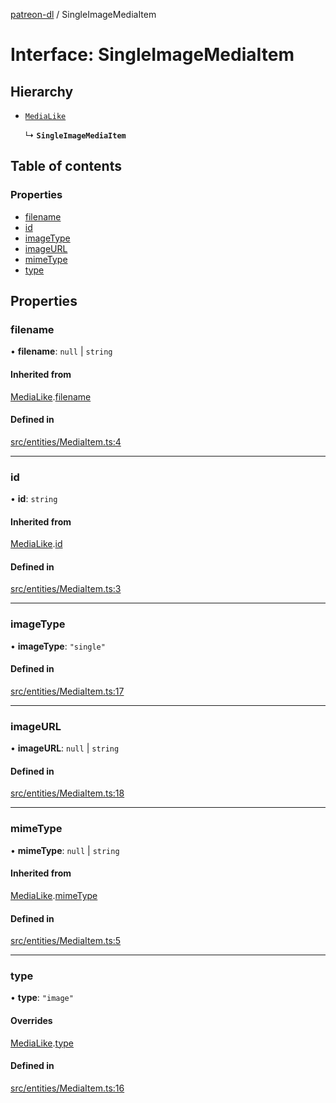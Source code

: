 [patreon-dl](../README.md) / SingleImageMediaItem

# Interface: SingleImageMediaItem

## Hierarchy

- [`MediaLike`](MediaLike.md)

  ↳ **`SingleImageMediaItem`**

## Table of contents

### Properties

- [filename](SingleImageMediaItem.md#filename)
- [id](SingleImageMediaItem.md#id)
- [imageType](SingleImageMediaItem.md#imagetype)
- [imageURL](SingleImageMediaItem.md#imageurl)
- [mimeType](SingleImageMediaItem.md#mimetype)
- [type](SingleImageMediaItem.md#type)

## Properties

### filename

• **filename**: ``null`` \| `string`

#### Inherited from

[MediaLike](MediaLike.md).[filename](MediaLike.md#filename)

#### Defined in

[src/entities/MediaItem.ts:4](https://github.com/patrickkfkan/patreon-dl/blob/980a638/src/entities/MediaItem.ts#L4)

___

### id

• **id**: `string`

#### Inherited from

[MediaLike](MediaLike.md).[id](MediaLike.md#id)

#### Defined in

[src/entities/MediaItem.ts:3](https://github.com/patrickkfkan/patreon-dl/blob/980a638/src/entities/MediaItem.ts#L3)

___

### imageType

• **imageType**: ``"single"``

#### Defined in

[src/entities/MediaItem.ts:17](https://github.com/patrickkfkan/patreon-dl/blob/980a638/src/entities/MediaItem.ts#L17)

___

### imageURL

• **imageURL**: ``null`` \| `string`

#### Defined in

[src/entities/MediaItem.ts:18](https://github.com/patrickkfkan/patreon-dl/blob/980a638/src/entities/MediaItem.ts#L18)

___

### mimeType

• **mimeType**: ``null`` \| `string`

#### Inherited from

[MediaLike](MediaLike.md).[mimeType](MediaLike.md#mimetype)

#### Defined in

[src/entities/MediaItem.ts:5](https://github.com/patrickkfkan/patreon-dl/blob/980a638/src/entities/MediaItem.ts#L5)

___

### type

• **type**: ``"image"``

#### Overrides

[MediaLike](MediaLike.md).[type](MediaLike.md#type)

#### Defined in

[src/entities/MediaItem.ts:16](https://github.com/patrickkfkan/patreon-dl/blob/980a638/src/entities/MediaItem.ts#L16)
